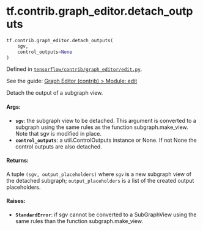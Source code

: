 <div itemscope itemtype="http://developers.google.com/ReferenceObject">
<meta itemprop="name" content="tf.contrib.graph_editor.detach_outputs" />
<meta itemprop="path" content="Stable" />
</div>

# tf.contrib.graph_editor.detach_outputs

``` python
tf.contrib.graph_editor.detach_outputs(
    sgv,
    control_outputs=None
)
```



Defined in [`tensorflow/contrib/graph_editor/edit.py`](https://www.tensorflow.org/code/tensorflow/contrib/graph_editor/edit.py).

See the guide: [Graph Editor (contrib) > Module: edit](../../../../../api_guides/python/contrib.graph_editor.md#Module_edit)

Detach the output of a subgraph view.

#### Args:

* <b>`sgv`</b>: the subgraph view to be detached. This argument is converted to a
    subgraph using the same rules as the function subgraph.make_view.
    Note that sgv is modified in place.
* <b>`control_outputs`</b>: a util.ControlOutputs instance or None. If not None the
    control outputs are also detached.

#### Returns:

A tuple `(sgv, output_placeholders)` where
  `sgv` is a new subgraph view of the detached subgraph;
  `output_placeholders` is a list of the created output placeholders.

#### Raises:

* <b>`StandardError`</b>: if sgv cannot be converted to a SubGraphView using
    the same rules than the function subgraph.make_view.